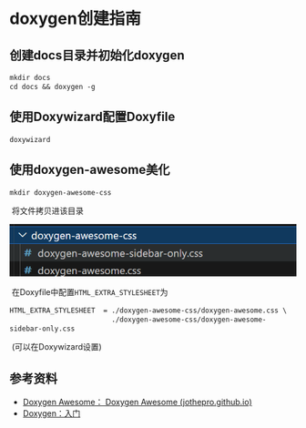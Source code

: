 # doxygen创建指南

## 创建docs目录并初始化doxygen

```shell
mkdir docs
cd docs && doxygen -g
```

## 使用Doxywizard配置Doxyfile

```shell
doxywizard
```

## 使用doxygen-awesome美化

```shell
mkdir doxygen-awesome-css
```

​	将文件拷贝进该目录

![image-20240313160958052](./assets/image-20240313160958052.png)

​	在Doxyfile中配置`HTML_EXTRA_STYLESHEET`为

```shell
HTML_EXTRA_STYLESHEET  = ./doxygen-awesome-css/doxygen-awesome.css \
                         ./doxygen-awesome-css/doxygen-awesome-sidebar-only.css
```

​	(可以在Doxywizard设置)

## 参考资料

* [Doxygen Awesome： Doxygen Awesome (jothepro.github.io)](https://jothepro.github.io/doxygen-awesome-css/)
* [Doxygen：入门](https://www.doxygen.nl/manual/starting.html)
